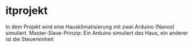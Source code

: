 # itprojekt

In dem Projekt wird eine Hausklimatisierung mit zwei Arduino (Nanos) simuliert.
Master-Slave-Prinzip: Ein Arduino simuliert das Haus, ein anderer ist die Steuereinheit
